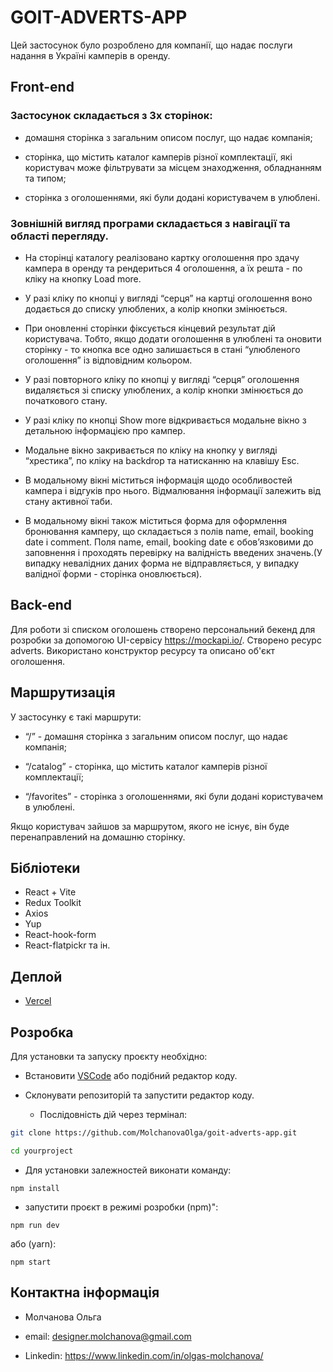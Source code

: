 # GOIT-ADVERTS-APP

Цей застосунок було розроблено для компанії, що надає послуги надання в Україні
камперів в оренду.

## Front-end

### Застосунок складається з 3х сторінок:

- домашня сторінка з загальним описом послуг, що надає компанія;

- сторінка, що містить каталог камперів різної комплектації, які користувач може
  фільтрувати за місцем знаходження, обладнанням та типом;

* сторінка з оголошеннями, які були додані користувачем в улюблені.

### Зовнішній вигляд програми складається з навігації та області перегляду.

- На сторінці каталогу реалізовано картку оголошення про здачу кампера в оренду
  та рендериться 4 оголошення, а їх решта - по кліку на кнопку Load more.

- У разі кліку по кнопці у вигляді “серця” на картці оголошення воно додається
  до списку улюблених, а колір кнопки змінюється.

- При оновленні сторінки фіксується кінцевий результат дій користувача. Тобто,
  якщо додати оголошення в улюблені та оновити сторінку - то кнопка все одно
  залишається в стані “улюбленого оголошення” із відповідним кольором.

- У разі повторного кліку по кнопці у вигляді “серця” оголошення видаляється зі
  списку улюблених, а колір кнопки змінюється до початкового стану.

- У разі кліку по кнопці Show more відкривається модальне вікно з детальною
  інформацією про кампер.

- Модальне вікно закривається по кліку на кнопку у вигляді “хрестика”, по кліку
  на backdrop та натисканню на клавішу Esc.

- В модальному вікні міститься інформація щодо особливостей кампера і відгуків
  про нього. Відмалювання інформації залежить від стану активної таби.

- В модальному вікні також міститься форма для оформлення бронювання камперу, що
  складається з полів name, email, booking date і comment. Поля name, email,
  booking date є обовʼязковими до заповнення і проходять перевірку на валідність
  введених значень.(У випадку невалідних даних форма не відправляється, у
  випадку валідної форми - сторінка оновлюється).

## Back-end

Для роботи зі списком оголошень створено персональний бекенд для розробки за
допомогою UI-сервісу https://mockapi.io/. Створено ресурс adverts. Використано
конструктор ресурсу та описано об'єкт оголошення.

## Маршрутизація

У застосунку є такі маршрути:

- “/” - домашня сторінка з загальним описом послуг, що надає компанія;

- “/catalog” - сторінка, що містить каталог камперів різної комплектації;

- “/favorites” - сторінка з оголошеннями, які були додані користувачем в
  улюблені.

Якщо користувач зайшов за маршрутом, якого не існує, він буде перенаправлений на
домашню сторінку.

## Бібліотеки

- React + Vite
- Redux Toolkit
- Axios
- Yup
- React-hook-form
- React-flatpickr та ін.

## Деплой

- [Vercel](https://goit-adverts-app.vercel.app/)

## Розробка

Для установки та запуску проєкту необхідно:

- Встановити [VSCode](https://code.visualstudio.com/Download) або подібний
  редактор коду.

- Склонувати репозиторій та запустити редактор коду.

  - Послідовність дій через термінал:

```bash
git clone https://github.com/MolchanovaOlga/goit-adverts-app.git

cd yourproject
```

- Для установки залежностей виконати команду:

```
npm install
```

- запустити проєкт в режимі розробки (npm)":

```
npm run dev
```

або (yarn):

```
npm start
```

## Контактна інформація

- Молчанова Ольга

- email: designer.molchanova@gmail.com
- Linkedin: https://www.linkedin.com/in/olgas-molchanova/
